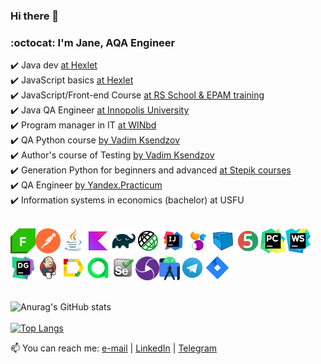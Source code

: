 ### Hi there 👋
### :octocat: I'm Jane, AQA Engineer

<!--
https://www.linkedin.com/in/misjane/
-->
:heavy_check_mark: Java dev <a target="_blank" href="https://ru.hexlet.io/programs/java">at Hexlet</a></br>
:heavy_check_mark: JavaScript basics <a target="_blank" href="https://ru.hexlet.io/courses/js-basics">at Hexlet</a></br>
:heavy_check_mark: JavaScript/Front-end Course <a target="_blank" href="https://rollingscopes.com" >at RS School & EPAM training</a></br>
:heavy_check_mark: Java QA Engineer <a target="_blank" href="https://stc.innopolis.university">at Innopolis University</a></br>
:heavy_check_mark: Program manager in IT <a target="_blank" href="https://winbd.ru">at WINbd</a></br>
:heavy_check_mark: QA Python course <a target="_blank" href="https://ksendzov.com">by Vadim Ksendzov</a></br>
:heavy_check_mark: Author's course of Testing <a target="_blank" href="https://ksendzov.com">by Vadim Ksendzov</a></br>
:heavy_check_mark: Generation Python for beginners and advanced <a target="_blank" href="https://stepik.org">at Stepik courses</a></br>
:heavy_check_mark: QA Engineer <a target="_blank" href="https://practicum.yandex.ru/profile/qa-engineer">by Yandex.Practicum</a></br>
:heavy_check_mark: Information systems in economics (bachelor) at USFU </br></br>

![This is an image](/icons/fiddler.png)![This is an image](/icons/postman.png)![This is an image](/icons/Java.png)![This is an image](/icons/kotlin.png)![This is an image](/icons/Gradle.png)![This is an image](/icons/Rest-Assured.png)![This is an image](/icons/Intelij_IDEA.png)![This is an image](/icons/Selenide.png)![This is an image](/icons/Selenoid.png)![This is an image](/icons/JUnit5.png)![This is an image](/icons/PyCharm.png)![This is an image](/icons/WebStorm.png)![This is an image](/icons/DataGrip.png)![This is an image](/icons/Jenkins.png)![This is an image](/icons/Allure_Report.png)![This is an image](/icons/AllureTestOps.png)![This is an image](/icons/Selenium.png)![This is an image](/icons/appium.png)![This is an image](/icons/androidstudio.png)![This is an image](/icons/Telegram.png)![This is an image](/icons/Jira.png)</br></br>

![Anurag's GitHub stats](https://github-readme-stats.vercel.app/api?username=MisJane&show_icons=true&theme=radical) </br></br>
[![Top Langs](https://github-readme-stats.vercel.app/api/top-langs/?username=MisJane&layout=compact&theme=radical)](https://github.com/MisJane/github-readme-stats)

📫 You can reach me: <a href="mailto:qa01234@ya.ru">e-mail</a> | <a href="https://www.linkedin.com/in/MisJane/" rel="nofollow">LinkedIn</a> | <a href="https://t.me/misjane" rel="nofollow">Telegram</a>

<!--
**MisJane/MisJane** is a ✨ _special_ ✨ repository because its `README.md` (this file) appears on your GitHub profile.

Here are some ideas to get you started:

- 🔭 I’m currently working on ...
- 🌱 I’m currently learning ...
- 👯 I’m looking to collaborate on ...
- 🤔 I’m looking for help with ...
- 💬 Ask me about ...
- 📫 How to reach me: ...
- 😄 Pronouns: ...
- ⚡ Fun fact: ...
-->
